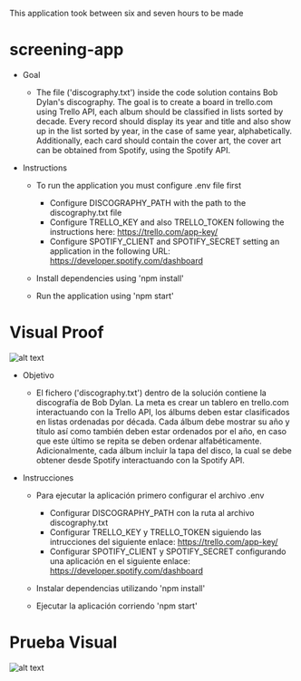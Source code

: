 This application took between six and seven hours to be made

# screening-app

- Goal
  - The file ('discography.txt') inside the code solution contains Bob Dylan's discography. The goal is to create a board in trello.com using Trello API, each album should be classified in lists sorted by decade. Every record should display its year and title and also show up in the list sorted by year, in the case of same year, alphabetically. Additionally, each card should contain the cover art, the cover art can be obtained from Spotify, using the Spotify API.

- Instructions
  - To run the application you must configure .env file first
    - Configure DISCOGRAPHY_PATH with the path to the discography.txt file
    - Configure TRELLO_KEY and also TRELLO_TOKEN following the instructions here: https://trello.com/app-key/
    - Configure SPOTIFY_CLIENT and SPOTIFY_SECRET setting an application in the following URL: https://developer.spotify.com/dashboard
    
   - Install dependencies using 'npm install' 
   - Run the application using 'npm start' 
   
# Visual Proof
![alt text](https://raw.githubusercontent.com/ramilivia/screening-app/master/proof.jpg)


- Objetivo
  - El fichero ('discography.txt') dentro de la solución contiene la discografía de Bob Dylan. La meta es crear un tablero en trello.com interactuando con la Trello API, los álbums deben estar clasificados en listas ordenadas por década. Cada álbum debe mostrar su año y título así como también deben estar ordenados por el año, en caso que este último se repita se deben ordenar alfabéticamente. Adicionalmente, cada álbum incluir la tapa del disco, la cual se debe obtener desde Spotify interactuando con la Spotify API.

- Instrucciones

  - Para ejecutar la aplicación primero configurar el archivo .env
    - Configurar DISCOGRAPHY_PATH con la ruta al archivo discography.txt
    - Configurar TRELLO_KEY y TRELLO_TOKEN siguiendo las intrucciones del siguiente enlace:   https://trello.com/app-key/
    - Configurar SPOTIFY_CLIENT y SPOTIFY_SECRET configurando una aplicación en el siguiente enlace: https://developer.spotify.com/dashboard
  
  - Instalar dependencias utilizando 'npm install'
  - Ejecutar la aplicación corriendo 'npm start'

# Prueba Visual
![alt text](https://raw.githubusercontent.com/ramilivia/screening-app/master/proof.jpg)
